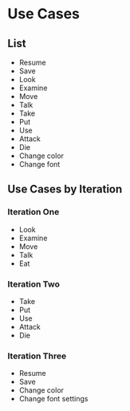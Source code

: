 # Use Cases

## List

* Resume
* Save
* Look
* Examine
* Move
* Talk
* Take
* Put
* Use
* Attack
* Die
* Change color
* Change font

## Use Cases by Iteration

### Iteration One

* Look
* Examine
* Move
* Talk
* Eat

### Iteration Two

* Take
* Put
* Use
* Attack
* Die

### Iteration Three

* Resume
* Save
* Change color
* Change font settings
